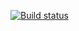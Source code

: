 [![Build status](https://ci.appveyor.com/api/projects/status/8idqli624f0qbhpc?svg=true)](https://ci.appveyor.com/project/Anastasiia86/testmode)